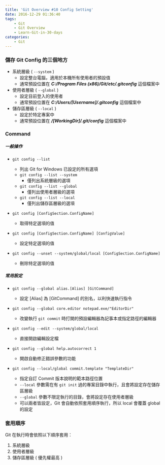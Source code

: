 ```yaml
---
title: 'Git Overview #10 Config Setting'
date: 2016-12-29 01:36:40
tags: 
    - Git
    - Git Overview
    - Learn-Git-in-30-days
categories:
    - Git
---
```

### 儲存 Git Config 的三個地方
- 系統層級 ( `--system` )
    - 設定整台電腦，適用於本機所有使用者的預設值
    - 通常預設位置在 ***C:/Program Files (x86)/Git/etc/.gitconfig*** 這個檔案中
- 使用者層級 ( `--global` )
    - 設定目前登入的使用者
    - 通常預設位置在 ***C:/Users/[Username]/.gitconfig*** 這個檔案中
- 儲存區層級 ( `--local` )
    - 設定於特定專案中
    - 通常預設位置在 ***/[WorkingDir]/.git/config*** 這個檔案中

<!-- more -->

### Command
##### 一般操作
 - `git config --list`
    - 列出 Git for Windows 已設定的所有選項
    - `git config --list --system`
        - 僅列出系統層級的選項
    - `git config --list --global`
        - 僅列出使用者層級的選項
    - `git config --list --local`
        - 僅列出儲存區層級的選項


 - `git config [ConfigSection.ConfigName]`
    - 取得特定選項的值


 - `git config [ConfigSection.ConfigName] [ConfigValue]`
    - 設定特定選項的值


 - `git config --unset --system/global/local [ConfigSection.ConfigName]`
    - 刪除特定選項的值


##### 常用設定
 - `git config --global alias.[Alias] [GitCommand]`
    - 設定 [Alias] 為 [GitCommand] 的別名，以利快速執行指令
 

 - `git config --global core.editor notepad.exe/"EditorDir"`
    - 改變執行 `git commit` 時打開的預設編輯器為記事本或指定路徑的編輯器


 - `git config --edit --system/global/local`
    - 直接開啟編輯設定檔


 - `git config --global help.autocorrect 1`
    - 開啟自動修正錯誤參數的功能


 - `git config --local/global commit.template "TemplateDir"`
    - 指定自訂 Commit 版本說明的範本路徑位置
    - `--local` 參數需在有 `git init` 過的專案目錄中執行，且會將設定存在儲存區層級
    - `--global` 參數不限定執行的目錄，會將設定存在使用者層級
    - 可以兩者皆設定，Git 會自動依照套用順序執行，所以 local 會覆蓋 global 的設定


### 套用順序
Git 在執行時會依照以下順序套用：
1. 系統層級
2. 使用者層級
3. 儲存區層級 ( 優先權最高 )